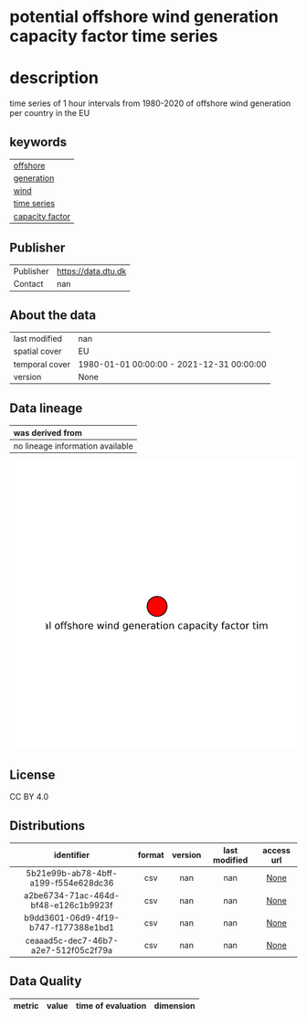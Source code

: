 
potential offshore wind generation capacity factor time series
==============================================================

# description
  
time series of 1 hour intervals from 1980-2020 of offshore wind generation per country in the EU
## keywords

||
| :--- |
|[offshore](252e7a88-1aca-4482-bda3-0ae0f9e39f5e.md)|
|[generation](4fc79e59-01c4-49fd-b6da-066fc86e5715.md)|
|[wind](795464ae-ecea-4a09-a356-10de61adcc08.md)|
|[time series](aad218bd-878a-42ca-8527-8f38e5acba36.md)|
|[capacity factor](dd9e1c57-2223-467c-a3d5-9c8701d3e688.md)|

## Publisher

|||
| :--- | :--- |
|Publisher|https://data.dtu.dk|
|Contact|nan|

## About the data

|||
| :--- | :--- |
|last modified|nan|
|spatial cover|EU|
|temporal cover|1980-01-01 00:00:00 - 2021-12-31 00:00:00|
|version|None|

## Data lineage

|was derived from|
| :--- |
|no lineage information available|
  
![Lineage overview](figures/5b8b1db7-186c-4fab-9584-a87478e41c97_lineage.svg)
## License


CC BY 4.0
## Distributions

|identifier|format|version|last modified|access url|
| :---: | :---: | :---: | :---: | :---: |
|5b21e99b-ab78-4bff-a199-f554e628dc36|csv|nan|nan|[None](None)|
|a2be6734-71ac-464d-bf48-e126c1b9923f|csv|nan|nan|[None](None)|
|b9dd3601-06d9-4f19-b747-f177388e1bd1|csv|nan|nan|[None](None)|
|ceaaad5c-dec7-46b7-a2e7-512f05c2f79a|csv|nan|nan|[None](None)|

## Data Quality

|metric|value|time of evaluation|dimension|
| :---: | :---: | :---: | :---: |
